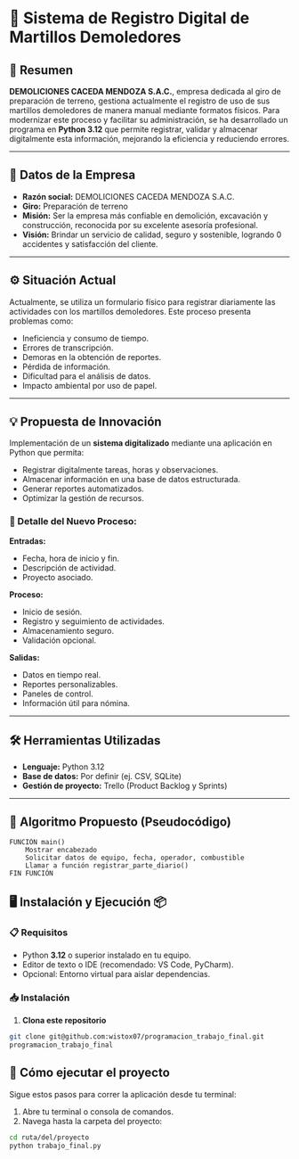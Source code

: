 # 📄 Sistema de Registro Digital de Martillos Demoledores

## 📌 Resumen

**DEMOLICIONES CACEDA MENDOZA S.A.C.**, empresa dedicada al giro de preparación de terreno, gestiona actualmente el registro de uso de sus martillos demoledores de manera manual mediante formatos físicos. Para modernizar este proceso y facilitar su administración, se ha desarrollado un programa en **Python 3.12** que permite registrar, validar y almacenar digitalmente esta información, mejorando la eficiencia y reduciendo errores.

---

## 🏢 Datos de la Empresa

- **Razón social:** DEMOLICIONES CACEDA MENDOZA S.A.C.
- **Giro:** Preparación de terreno
- **Misión:** Ser la empresa más confiable en demolición, excavación y construcción, reconocida por su excelente asesoría profesional.
- **Visión:** Brindar un servicio de calidad, seguro y sostenible, logrando 0 accidentes y satisfacción del cliente.

---

## ⚙️ Situación Actual

Actualmente, se utiliza un formulario físico para registrar diariamente las actividades con los martillos demoledores. Este proceso presenta problemas como:

- Ineficiencia y consumo de tiempo.
- Errores de transcripción.
- Demoras en la obtención de reportes.
- Pérdida de información.
- Dificultad para el análisis de datos.
- Impacto ambiental por uso de papel.

---

## 💡 Propuesta de Innovación

Implementación de un **sistema digitalizado** mediante una aplicación en Python que permita:

- Registrar digitalmente tareas, horas y observaciones.
- Almacenar información en una base de datos estructurada.
- Generar reportes automatizados.
- Optimizar la gestión de recursos.

### 📲 Detalle del Nuevo Proceso:

**Entradas:**
- Fecha, hora de inicio y fin.
- Descripción de actividad.
- Proyecto asociado.

**Proceso:**
- Inicio de sesión.
- Registro y seguimiento de actividades.
- Almacenamiento seguro.
- Validación opcional.

**Salidas:**
- Datos en tiempo real.
- Reportes personalizables.
- Paneles de control.
- Información útil para nómina.

---

## 🛠️ Herramientas Utilizadas

- **Lenguaje:** Python 3.12
- **Base de datos:** Por definir (ej. CSV, SQLite)
- **Gestión de proyecto:** Trello (Product Backlog y Sprints)

---

## 📑 Algoritmo Propuesto (Pseudocódigo)

```plaintext
FUNCIÓN main()
    Mostrar encabezado
    Solicitar datos de equipo, fecha, operador, combustible
    Llamar a función registrar_parte_diario()
FIN FUNCIÓN
```

## 🖥️ Instalación y Ejecución 📦

### 📋 Requisitos

- Python **3.12** o superior instalado en tu equipo.
- Editor de texto o IDE (recomendado: VS Code, PyCharm).
- Opcional: Entorno virtual para aislar dependencias.

### 📥 Instalación

1. **Clona este repositorio**

```bash
git clone git@github.com:wistox07/programacion_trabajo_final.git
programacion_trabajo_final
```

## 🚀 Cómo ejecutar el proyecto

Sigue estos pasos para correr la aplicación desde tu terminal:

1. Abre tu terminal o consola de comandos.
2. Navega hasta la carpeta del proyecto:

```bash
cd ruta/del/proyecto
python trabajo_final.py
```

